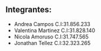 ## Integrantes:
- Andrea Campos       C.I:31.856.233
- Valentina Martinez  C.I:31.828.140
- Nicola Amoruso      C.I:31.747.565
- Jonathan Tellez     C.I:32.323.265
